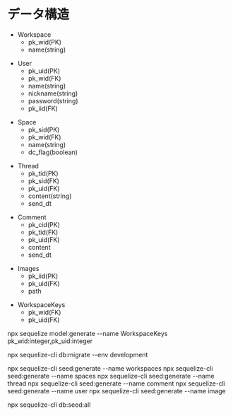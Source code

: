 # データ構造

- Workspace
  - pk_wid(PK)
  - name(string)

<!-- npx sequelize model:generate --name Workspace --attributes pk_wid:integer,name:string -->

- User
  - pk_uid(PK)
  - pk_wid(FK)
  - name(string)
  - nickname(string)
  - password(string)
  - pk_iid(FK)

<!-- npx sequelize model:generate --name User --attributes pk_uid:integer,pk_wid:integer,name:string,nickname:string,password:string,pk_iid:integer -->

- Space
  - pk_sid(PK)
  - pk_wid(FK)
  - name(string)
  - dc_flag(boolean)

<!-- npx sequelize model:generate --name Space --attributes pk_sid:integer,pk_wid:integer,name:string,dc_flag:boolean -->

- Thread
  - pk_tid(PK)
  - pk_sid(FK)
  - pk_uid(FK)
  - content(string)
  - send_dt

<!-- npx sequelize model:generate --name Thread --attributes pk_tid:integer,pk_sid:integer,pk_uid:integer,content:string,send_dt:date -->

- Comment
  - pk_cid(PK)
  - pk_tid(FK)
  - pk_uid(FK)
  - content
  - send_dt

<!-- npx sequelize model:generate --name Comment --attributes pk_cid:integer,pk_tid:integer,pk_uid:integer,content:string,send_dt:date -->

- Images
  - pk_iid(PK)
  - pk_uid(FK)
  - path

<!-- npx sequelize model:generate --name Images --attributes pk_iid:integer,pk_uid:integer,path:string -->

- WorkspaceKeys
  - pk_wid(FK)
  - pk_uid(FK)

npx sequelize model:generate --name WorkspaceKeys pk_wid:integer,pk_uid:integer

<!-- 作成したマイグレーションファイルを実行する。 -->

npx sequelize-cli db:migrate --env development

<!-- seed:generate box -->

npx sequelize-cli seed:generate --name workspaces
npx sequelize-cli seed:generate --name spaces
npx sequelize-cli seed:generate --name thread
npx sequelize-cli seed:generate --name comment
npx sequelize-cli seed:generate --name user
npx sequelize-cli seed:generate --name image

<!-- Seedの内容を反映 -->

npx sequelize-cli db:seed:all